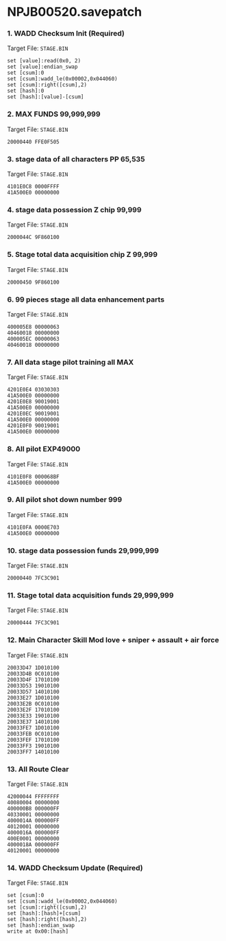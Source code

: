 # NPJB00520.savepatch

### 1. WADD Checksum Init (Required)

Target File: `STAGE.BIN`

```
set [value]:read(0x0, 2)
set [value]:endian_swap
set [csum]:0
set [csum]:wadd_le(0x00002,0x044060)
set [csum]:right([csum],2)
set [hash]:0
set [hash]:[value]-[csum]
```

### 2. MAX FUNDS 99,999,999

Target File: `STAGE.BIN`

```
20000440 FFE0F505
```

### 3. stage data of all characters PP 65,535

Target File: `STAGE.BIN`

```
4101E0C8 0000FFFF
41A500E0 00000000
```

### 4. stage data possession Z chip 99,999

Target File: `STAGE.BIN`

```
2000044C 9F860100
```

### 5. Stage total data acquisition chip Z 99,999

Target File: `STAGE.BIN`

```
20000450 9F860100
```

### 6. 99 pieces stage all data enhancement parts

Target File: `STAGE.BIN`

```
400005E8 00000063
40460018 00000000
400005EC 00000063
40460018 00000000
```

### 7.  All data stage pilot training all MAX

Target File: `STAGE.BIN`

```
4201E0E4 03030303
41A500E0 00000000
4201E0E8 90019001
41A500E0 00000000
4201E0EC 90019001
41A500E0 00000000
4201E0F0 90019001
41A500E0 00000000
```

### 8. All pilot EXP49000

Target File: `STAGE.BIN`

```
4101E0F8 000068BF
41A500E0 00000000
```

### 9. All pilot shot down number 999

Target File: `STAGE.BIN`

```
4101E0FA 0000E703
41A500E0 00000000
```

### 10. stage data possession funds 29,999,999

Target File: `STAGE.BIN`

```
20000440 7FC3C901
```

### 11.  Stage total data acquisition funds 29,999,999

Target File: `STAGE.BIN`

```
20000444 7FC3C901
```

### 12. Main Character Skill Mod love + sniper + assault + air force

Target File: `STAGE.BIN`

```
20033D47 1D010100
20033D4B 0C010100
20033D4F 17010100
20033D53 19010100
20033D57 14010100
20033E27 1D010100
20033E2B 0C010100
20033E2F 17010100
20033E33 19010100
20033E37 14010100
20033FE7 1D010100
20033FEB 0C010100
20033FEF 17010100
20033FF3 19010100
20033FF7 14010100
```

### 13. All Route Clear

Target File: `STAGE.BIN`

```
42000044 FFFFFFFF
40080004 00000000
400000B8 000000FF
40330001 00000000
4000014A 000000FF
40120001 00000000
4000016A 000000FF
400E0001 00000000
4000018A 000000FF
40120001 00000000
```

### 14. WADD Checksum Update (Required)

Target File: `STAGE.BIN`

```
set [csum]:0
set [csum]:wadd_le(0x00002,0x044060)
set [csum]:right([csum],2)
set [hash]:[hash]+[csum]
set [hash]:right([hash],2)
set [hash]:endian_swap
write at 0x00:[hash]
```

